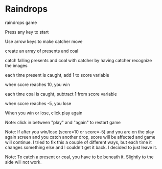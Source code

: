 Raindrops
=========

raindrops game

Press any key to start

Use arrow keys to make catcher move

create an array of presents and coal

catch falling presents and coal with catcher by having catcher recognize the images

each time present is caught, add 1 to score variable

when score reaches 10, you win

each time coal is caught, subtract 1 from score variable

when score reaches -5, you lose

When you win or lose, click play again

Note: click in between "play" and "again" to restart game 

Note: If after you win/lose (score=10 or score=-5) and you are on the play again screen and you catch another drop, score will be affected and game will continue. I tried to fix this a couple of different ways, but each time it changes something else and I couldn't get it back. I decided to just leave it. 

Note: To catch a present or coal, you have to be beneath it. Slightly to the side will not work. 
